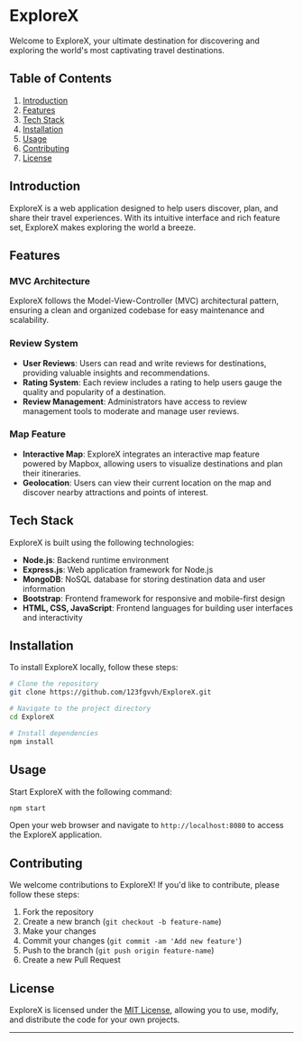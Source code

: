 # ExploreX

Welcome to ExploreX, your ultimate destination for discovering and exploring the world's most captivating travel destinations.

## Table of Contents

1. [Introduction](#introduction)
2. [Features](#features)
3. [Tech Stack](#tech-stack)
4. [Installation](#installation)
5. [Usage](#usage)
6. [Contributing](#contributing)
7. [License](#license)

## Introduction

ExploreX is a web application designed to help users discover, plan, and share their travel experiences. With its intuitive interface and rich feature set, ExploreX makes exploring the world a breeze.

## Features

### MVC Architecture

ExploreX follows the Model-View-Controller (MVC) architectural pattern, ensuring a clean and organized codebase for easy maintenance and scalability.

### Review System

- **User Reviews**: Users can read and write reviews for destinations, providing valuable insights and recommendations.
- **Rating System**: Each review includes a rating to help users gauge the quality and popularity of a destination.
- **Review Management**: Administrators have access to review management tools to moderate and manage user reviews.

### Map Feature

- **Interactive Map**: ExploreX integrates an interactive map feature powered by Mapbox, allowing users to visualize destinations and plan their itineraries.
- **Geolocation**: Users can view their current location on the map and discover nearby attractions and points of interest.

## Tech Stack

ExploreX is built using the following technologies:

- **Node.js**: Backend runtime environment
- **Express.js**: Web application framework for Node.js
- **MongoDB**: NoSQL database for storing destination data and user information
- **Bootstrap**: Frontend framework for responsive and mobile-first design
- **HTML, CSS, JavaScript**: Frontend languages for building user interfaces and interactivity

## Installation

To install ExploreX locally, follow these steps:

```bash
# Clone the repository
git clone https://github.com/123fgvvh/ExploreX.git

# Navigate to the project directory
cd ExploreX

# Install dependencies
npm install
```

## Usage

Start ExploreX with the following command:

```bash
npm start
```

Open your web browser and navigate to `http://localhost:8080` to access the ExploreX application.

## Contributing

We welcome contributions to ExploreX! If you'd like to contribute, please follow these steps:

1. Fork the repository
2. Create a new branch (`git checkout -b feature-name`)
3. Make your changes
4. Commit your changes (`git commit -am 'Add new feature'`)
5. Push to the branch (`git push origin feature-name`)
6. Create a new Pull Request

## License

ExploreX is licensed under the [MIT License](https://opensource.org/licenses/MIT), allowing you to use, modify, and distribute the code for your own projects.

---

